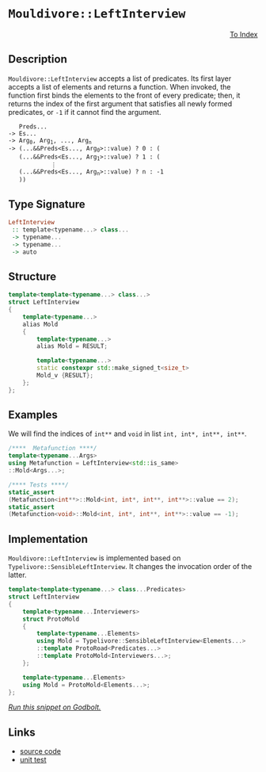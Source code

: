 <!-- Copyright 2024 Feng Mofan
SPDX-License-Identifier: Apache-2.0 -->

# `Mouldivore::LeftInterview`

<p style='text-align: right;'><a href="../../../facilities/metafunctions.md#mouldivore-left-interview">To Index</a></p>

## Description

`Mouldivore::LeftInterview` accepts a list of predicates.
Its first layer accepts a list of elements and returns a function.
When invoked, the function first binds the elements to the front of every predicate;
then, it returns the index of the first argument that satisfies all newly formed predicates, or `-1` if it cannot find the argument.

<pre><code>   Preds...
-> Es...
-> Arg<sub>0</sub>, Arg<sub>1</sub>, ..., Arg<sub>n</sub>
-> (...&&Preds&lt;Es..., Arg<sub>0</sub>&gt;::value) ? 0 : (
   (...&&Preds&lt;Es..., Arg<sub>1</sub>&gt;::value) ? 1 : (
            &vellip;
   (...&&Preds&lt;Es..., Arg<sub>n</sub>&gt;::value) ? n : -1
   ))</code></pre>

## Type Signature

```Haskell
LeftInterview
 :: template<typename...> class...
 -> typename...
 -> typename...
 -> auto
```

## Structure

```C++
template<template<typename...> class...>
struct LeftInterview
{
    template<typename...>
    alias Mold
    {
        template<typename...>
        alias Mold = RESULT;

        template<typename...>
        static constexpr std::make_signed_t<size_t>
        Mold_v {RESULT};
    };  
};
```

## Examples

We will find the indices of `int**` and `void` in list `int, int*, int**, int**`.

```C++
/****  Metafunction ****/
template<typename...Args>
using Metafunction = LeftInterview<std::is_same>
::Mold<Args...>;

/**** Tests ****/
static_assert
(Metafunction<int**>::Mold<int, int*, int**, int**>::value == 2);
static_assert
(Metafunction<void>::Mold<int, int*, int**, int**>::value == -1);
```

## Implementation

`Mouldivore::LeftInterview` is implemented based on `Typelivore::SensibleLeftInterview`. It changes the invocation order of the latter.

```C++
template<template<typename...> class...Predicates>
struct LeftInterview
{
    template<typename...Interviewers>
    struct ProtoMold
    {
        template<typename...Elements>
        using Mold = Typelivore::SensibleLeftInterview<Elements...>
        ::template ProtoRoad<Predicates...>
        ::template ProtoMold<Interviewers...>;
    };

    template<typename...Elements>
    using Mold = ProtoMold<Elements...>;
};
```

[*Run this snippet on Godbolt.*](https://godbolt.org/#z:OYLghAFBqd5QCxAYwPYBMCmBRdBLAF1QCcAaPECAMzwBtMA7AQwFtMQByARg9KtQYEAysib0QXACx8BBAKoBnTAAUAHpwAMvAFYTStJg1DIApACYAQuYukl9ZATwDKjdAGFUtAK4sGIAGz%2BpK4AMngMmAByPgBGmMQSkkEADqgKhE4MHt6%2BASlpGQJhEdEscQlSQXaYDplCBEzEBNk%2BfoG2mPaOAvWNBMVRsfGJVQ1NLbntCmP94YNlw5UAlLaoXsTI7BwA9ABU%2BweHR8e72yYaAIJ7BwDUACKYya6MyHiYCjeHZ5fXJ39H3wu5yBZgAzOFkN4sDcTKC3AQAJ5PAD6BGITEIClh2GB5nBDEhXmhsLcyGm6CwVGxuJ%2BhxuABUkZ08AA3EjsEBCRjpGL0EKYKgEACSgniLLeAHdPgdAcw2ApkkxNgymbRWeyYQB2KyXYEETAsZIGfUkxFPOWYAB01upl2mxC8DhuXIYPL5AuFouI4swEtx2uBNyDN31huNmFNBqNTBNcLNjFYVptoOwN0hTAUCmtluUxEw%2BFE%2BqxKcDwftjoIN1zqCIACVUEx0KWgyYA5dgx2Q1Hw6amRbs7aLp2y2iK1XiDXUABZTxN9vDrUWG7TGN4ZBpgTTTCqZLEG5MLxEG4ssReTCLgC0XFbd1hS5vd5pQ4XoejsfhfcT2YuwDzBsYBDFji87Dl46RGDcM60OgMKgnc46TlBTZwj%2Bf5sIIWbJjioI6s%2BLaareOFPh2r49nG3YxhGcafmwA4pmmBiZtmub5mulFAc2NxgeEwA3PWjawfB1Z1g2yFuCxBbsXR2G4Q%2BRG6pcpGUb25qJjcABieDENMg7lk6Lpupg/KCiK%2BrepKJKadpBCDq2uEkRR75KU5NFJpa2IMRmmE5nmklFoOHZ6ZWwmoPxc54YunEOWGynUaptHWsZwh4FgHEgZ2QUIUQSFRcGdl5elC7Lg0jjrmgrr6jue4HkeJ7eOeuXDnZjVFTCACsVhtXcEBLDcF4eeSIAgCwTAANaYMi6TABE6CoiS6QAF4TTZJaFa1%2BH2etrV4FQG4Vduu4wmtW3BlAA5mP45j%2BBJbH%2BXCSVCCl7zZqQGlaTpKZDXVZ5LEsLUnfleYEOsDA3Bod5areCkRSdHadEo/1bYDmDA8QoNXhDD7Ha1N49Yj%2BGEZtTUEY%2B0NFc5VEfvFbmoZg/4YQFC7cRBSGCVl06ziStP04B0mkxFcmyelFORjFLnU9JnlMda3PoYBjNBszvFhWzIVhVzv503L3nUvJQIk3reqOZT8YWm91mvabalcuV6CW652YAPIEAg8RpRcmUGXgvJGR6plihZcJWdMr02wIds3M7rvaXzupthFIvkWLJsO1hUveTdhbvArxUOk6auiZxzXY4nVMJglloPU97tFZlIU5dj%2BUttjgUlWue1blV%2B6Hqgx6ng1Ld5fHsN5R1JhdT1fUDQQ6BDSN42TXg035nNcKLctOcA8PI%2BdjtHeVYd%2BOtWdNoXVdmfsSSVepS95sfdgX3979R9FcjqOg%2BDOGQ8RO9w7QSg3D3uVTuh9B7rRPu5M%2BF0L53TcNfZ61pQ41HDtiR%2B9Vn5gJxtqG4QMQY3GvF/LGQJMFFXhueIBm4D7EBfguCAND1pex9klf25lfQkijm7WOMNf7BiGhTPihc4QwIQe5Va3CeE3D4cbSCnN7oekejfLC9DWpoLPDcMAYBYTwQxiQhcf1dHE3vAY1quC0Y3DMDCSwzpuTe3dCZL0Po/Rwg4THJRxiipSOTgIxsJJhE6zERI4cni3znhynIwUCiRGb0CaoqiRjxGwyIcov%2BCN3FDyXKY9GBD7wk2MbjfRCSOyCxasUsmL5jYqXLjTTWPMa5M3ArxVmWj2ZhLcLLAC/iZJFwNkLBOFSk4hMqf2NO6ZpaWnaQzAJwYlbeJgs0guPiUI1O1nzQ2PSnxJNpP8bZXxgS/F2DcIUYYeargENKfYgJ9k7P%2BICI2ydRaDLilUyWoyM6%2BVutnMRmVmEOIsnHImXZ7lPOGZaFhji3Y5zrhObKnN0rFwSaXK2FdsD0G1tExWDSZHQTZoyJ4ao2R5iGowuxnozKOJJCi2pXCPEgH4QssSfjqULmCeGFpsi3BgslJwpResinrLKUGRFqdLSUrRVMjFPEsVzLgmy6CFLUUdNWbJflxCrjXIBHsuk2BVCsCNOeXZWz1UXI2WCCEUIGpPNROiTEtlDUHMgijJgVAvAEm6KDA1FwhUSxlsQYA7sZlTkdc611mQ2Y/LJYHNwg0QB4AUJNRMg4hqtIuL6zp/NNW3HpO8QC5zTjAhXKVZEXl4g2UuBAQNDRg21AECScIBB9ioJAK0utr0627FbYIfYHb627Ebd9C1hF4JmD%2BnrAta4i2ZhLcCctQaXXVoYCSNkKVG3NsEN29tgDO0brbb2z6IB%2B2CWaVeEdFgOArFoJwNqvA/AcC0KQVAnA3DWGsMuNYGwGpgh4KQAgmgz0rFGiANqkhLQaAABxmDMAATkg1wNqYHQNcE1JqaQF6OCSF4CwCQGgNCkBvXeh9HBeAKBADhn9t6z2kDgLAGAiAQBrAIMkQ85BKBoENHQeIkREycFUKB/wF5/CSBuMAZA64pCWjMLwViRBiApT0PwQQIgxDsCkDIQQigVDqHI6QXQXBSASnRMkTgPBz2Xuvb%2B%2B9nBHaHkY5WVAu0eN8YE0JkT%2BDgMWIgB4Nj9A9x4i4EsXgZGtArAgEgVjyR2NkAoBAMLEWQDACkGYPgdAzLEYgDEczMRwiNAREZ3gmXmDEARI7GI2gahka/axuWjsGC0By1prAMQvDADcGIf%2BuXSBYBGkYcQ9WtJldZO8cz24aiHi2F%2ButnRzNqhiOiQrHgsDmbRHgTD3BeAsniDENImAHhdeAGqIwv6VhUAMH6gAapKR25p2vyeEKIcQKmbvqbUOZnT%2BhDDGGfZYfQ3tiOQBWKgZIbriMcAvOSLRphLDWDMPh9bxAZOpXgCsao86XAMHcJ4VoehQhzFKOUPQqR0huomH4XTBPCgMAGLjxYHQuh1BmMTvQyO3W9CaJToYFRbD04x7kXTK5Wc4/ZxIJHb7NhC/0KZ3D5mCM3Ac/xwTwnRNuZuBAXAhASCWNBH5gLh2Viu0bMMHqpAAOSFBJaSDoJkMaEkGYJI2G2r%2BEg%2BLtDGGQCa8tP4Lg/hQOQYQ/4IDsHzdBDw7wAjRGSPfsO5RmjIW6PWaY1FmL3nONsE4I0FgLJNQXiYJ5CCXBIOWi4CByT%2BBpOyd0zdxT93pCPaUM9rTuhEv6aYIZ1bJmOBXsl1pgjVmGOHhuHZmXvG5c594nngvIHleefC95jXw7tfkeC6F1AXn4jMei8v6fwx0xGDz1wHDNBaApcoOlrT%2BXsvtbP4V4rpWHDtcqwBartXzMNaay12gbXVsdYNO9nrd78B5lqHW2BzvWG2QFG3awm1QzvWm1mwRHmy2DvSWxWy/Vh02yUB2x/x4kj2OyYDOwuyu0/wrzu2U2r1kCe00zvQbzewOwhysC%2B2m1%2B0NwByB04FBxnnB0%2BwsGhxD1h3h0Gz%2Bxp362cAgFcAZ102xxKEF1JwKCJ25xJ1IDJzdTZwWA5yZzpz6DEMEPnRZ1mEkJUMZy5xyHkL510PmDxz81WHWFFwsNQw72Dwsw4EH0c0E231H3z0Lw0GV1V2kw1y1wjwX110wH1wSEN1Q3Q1IEw1BHzyt01DakgyQ1BGtySEkF03sND1sHD0Cwoyo1o3oxszX0Tw4y4w4DTycxYAUBZHXBZDH3DGmGLzV3hzk1kErxINU3kFrwoJ0Fdz0wM1yzbzsKl0szj1s3szKIqKqJqPYkrA8w3wiw11BH838KC0oyXxX0ixY1mO833WQGSGSGRGqMg2RFqIIGRFUAEyS0PzdmPwyyy0Kwv1uKKxKzKzv2Xyqxqzqz/0wEa2a1a2By/U6x/wQN4H/36yAKG1UBG31AgNFCgN4BgOy3gMWxk2QLWw2y2wwO6ywIXz4BOwUHO19Eu0YGu2aOIMSDaPIJe26IMBoM4O%2BxiEYP%2B0B0yGB22EGloKhxh3iD4IZK0LdVR3RyMKxzR2UPMIUJkMyE0MUMyBFOpzUJ6EMMx1506CEIYB0JlNUIVJ505z6HVLFwUBF2U36LMy704BlzGMqOPEmKLGmO8PV180WKyN%2BlID1ywBCLb3CMwyg0tFBFBDajgxSOwx9M1C9073w04DD1Ix1yNxAEkDajN0Q01Gw1A0kBgy4HAwuid1BGNLDMIyWL/Sdwk1DJD3DLzKdNh3SGcEkCAA%3D)

## Links

- [source code](../../../../conceptrodon/mouldivore/left_interview.hpp)
- [unit test](../../../../tests/unit/metafunctions/mouldivore/left_interview.test.hpp)
